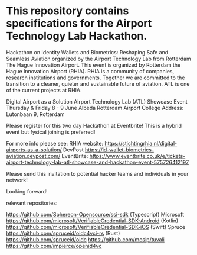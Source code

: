 # This repository contains specifications for the Airport Technology Lab Hackathon.

Hackathon on Identity Wallets and Biometrics: Reshaping Safe and Seamless Aviation organized by the Airport Technology Lab from Rotterdam The Hague Innovation Airport.
This event is organized by Rotterdam the Hague Innovation Airport (RHIA). RHIA is a community of companies, research institutions and governments. Together we are committed to the transition to a cleaner, quieter and sustainable future of aviation. ATL is one of the current projects at RHIA.
 
Digital Airport as a Solution 
Airport Technology Lab (ATL) Showcase Event
Thursday & Friday 8 - 9 June
Albeda Rotterdam Airport College
Address: Lutonbaan 9, Rotterdam
 
 
Please register for this two day Hackathon at Eventbrite! This is a hybrid event but fysical joining is preferred!
 
For more info please see:
RHIA website: https://stichtingrhia.nl/digital-airports-as-a-solution/
DevPost https://id-wallet-biometrics-aviation.devpost.com/
EventBrite: https://www.eventbrite.co.uk/e/tickets-airport-technology-lab-atl-showcase-and-hackathon-event-575726412197
 
Please send this invitation to potential hacker teams and individuals in your network!
 
Looking forward!



relevant repositories:

https://github.com/Sphereon-Opensource/ssi-sdk (Typescript) Microsoft 
https://github.com/microsoft/VerifiableCredential-SDK-Android (Kotlin) 
https://github.com/microsoft/VerifiableCredential-SDK-iOS (Swift) Spruce 
https://github.com/spruceid/oidc4vci-rs (Rust) 
https://github.com/spruceid/oidc
https://github.com/mosip/tuvali
https://github.com/impierce/openid4vc
